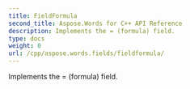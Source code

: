 ```yaml
---
title: FieldFormula
second_title: Aspose.Words for C++ API Reference
description: Implements the = (formula) field. 
type: docs
weight: 0
url: /cpp/aspose.words.fields/fieldformula/
---
```


Implements the = (formula) field. 


